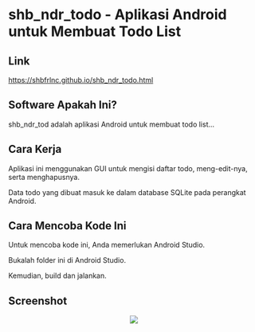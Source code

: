 # shb_ndr_todo - Aplikasi Android untuk Membuat Todo List

## Link

https://shbfrlnc.github.io/shb_ndr_todo.html

## Software Apakah Ini?

shb_ndr_tod adalah aplikasi Android untuk membuat todo list...

## Cara Kerja

Aplikasi ini menggunakan GUI untuk mengisi daftar todo, meng-edit-nya, serta menghapusnya.

Data todo yang dibuat masuk ke dalam database SQLite pada perangkat Android.

## Cara Mencoba Kode Ini

Untuk mencoba kode ini, Anda memerlukan Android Studio.

Bukalah folder ini di Android Studio.

Kemudian, build dan jalankan.

## Screenshot

<p align="center">
  <img src="https://github.com/shbfrlnc/shbfrlnc-images/blob/main/gratisan/shb_ndr_todo/screenshot-1.png?raw=true" />
</p>
